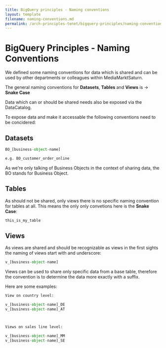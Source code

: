 ```yaml
---
title: BigQuery principles - Naming conventions
layout: template
filename: naming-conventions.md
permalink: /arch-principles-tenet/bigquery-principles/naming-conventions/
--- 
```


# BigQuery Principles - Naming Conventions

We defined some naming conventions for data which is shared and can be used by other departments or colleagues within 
MediaMarktSaturn. 

The general naming conventions for **Datasets**, **Tables** and **Views** is &rarr;  **Snake Case**

Data which can or should be shared needs also be exposed via the DataCatalog. 

To expose data and make it accessable the following conventions need to be concidered: 

## Datasets 

````python
BO_[business-object-name]

e.g. BO_customer_order_online
````

As we're only talking of Business Objects in the context of sharing data, the BO stands for Business Object. 

## Tables 

As should not be shared, only views there is no specific naming convention for tables at all. 
This means the only only convetions here is the **Snake Case**:

````python
this_is_my_table
````

## Views 

As views are shared and should be recognizable as views in the first sights the naming of views start with and 
underscore: 

````python
v_[business-object-name]
````

Views can be used to share only specific data from a base table, therefore the convention is to determine 
the data more exactly with a suffix. 

Here are some examples: 

````python
View on country level: 

v_[business-object-name]_DE
v_[business-object-name]_AT



Views on sales line level: 

v_[business-object-name]_MM
v_[business-object-name]_SE

````


